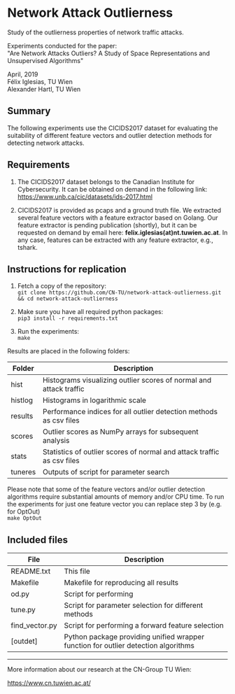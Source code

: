 # Network Attack Outlierness
Study of the outlierness properties of network traffic attacks.

Experiments conducted for the paper:  
"Are Network Attacks Outliers? A Study of Space Representations and Unsupervised Algorithms"

April, 2019  
Félix Iglesias, TU Wien  
Alexander Hartl, TU Wien


## Summary 
The following experiments use the CICIDS2017 dataset for evaluating the suitability of different feature vectors and
outlier detection methods for detecting network attacks.

## Requirements 
1. The CICIDS2017 dataset belongs to the Canadian Institute for Cybersecurity. It can be obtained on demand
in the following link:
https://www.unb.ca/cic/datasets/ids-2017.html

2. CICIDS2017 is provided as pcaps and a ground truth file. We extracted several feature vectors with a feature extractor 
based on Golang. Our feature extractor is pending publication (shortly), but it can be requested on demand by
email here: **felix.iglesias(at)nt.tuwien.ac.at**. In any case, features can be extracted with any feature extractor, 
e.g., tshark. 




## Instructions for replication 
1. Fetch a copy of the repository:  
`git clone https://github.com/CN-TU/network-attack-outlierness.git && cd network-attack-outlierness`

2. Make sure you have all required python packages:  
`pip3 install -r requirements.txt`

3. Run the experiments:  
`make`

Results are placed in the following folders:

Folder | Description
-------|-------------
hist | Histograms visualizing outlier scores of normal and attack traffic
histlog | Histograms in logarithmic scale
results | Performance indices for all outlier detection methods as csv files
scores | Outlier scores as NumPy arrays for subsequent analysis
stats | Statistics of outlier scores of normal and attack traffic as csv files
tuneres | Outputs of script for parameter search

Please note that some of the feature vectors and/or outlier detection algorithms require substantial amounts of memory
and/or CPU time. To run the experiments for just one feature vector you can replace step 3 by (e.g. for OptOut)  
`make OptOut `


## Included files 

File | Description
-----|------------- 
README.txt | This file
Makefile | Makefile for reproducing all results
od.py | Script for performing 
tune.py | Script for parameter selection for different methods
find_vector.py | Script for performing a forward feature selection
[outdet] | Python package providing unified wrapper function for outlier detection algorithms

--------

More information about our research at the CN-Group TU Wien:

https://www.cn.tuwien.ac.at/
